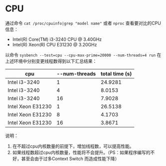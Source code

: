 

# CPU
通过命令 `cat /proc/cpuinfo|grep "model name"` 或者 `nproc` 查看要对比的CPU信息：

* Intel(R) Core(TM) i3-3240 CPU @ 3.40GHz
* Intel(R) Xeon(R) CPU E31230 @ 3.20GHz

以命令 `sysbench --test=cpu --cpu-max-prime=20000 --num-threads=4 run` 在上述环境中分别变更线程数得到以下汇总结果：


|cpu               | --num-threads | total time (s) |
|------------------|---------------|----------------|
|Intel i3-3240     |  1            |        24.9281 |
|Intel i3-3240     |  4            |         8.0153 |
|Intel i3-3240     |  16           |         7.9028 |
|Intel Xeon E31230 |  1            |        26.5138 |
|Intel Xeon E31230 |  8            |         4.1703 |
|Intel Xeon E31230 |  16           |         3.8671 |

说明：

1. 在不超过cpu内核数量的前提下，增加线程数，可以提高性能。
2. 如果线程数超过cpu内核数量，性能将不会提升。（PS：如果程序编写的不好，甚至会由于过多Context Switch 而造成性能下降）
